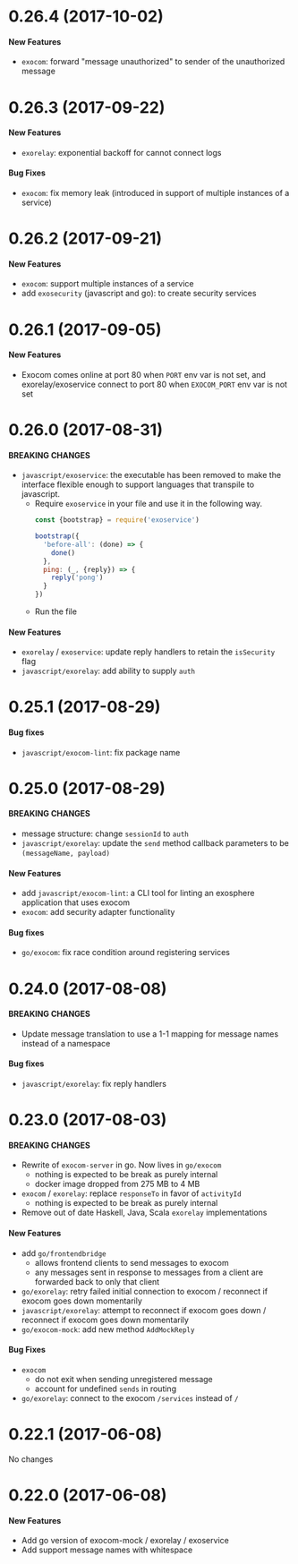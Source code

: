 # 0.26.4 (2017-10-02)

#### New Features

* `exocom`: forward "message unauthorized" to sender of the unauthorized message

# 0.26.3 (2017-09-22)

#### New Features

* `exorelay`: exponential backoff for cannot connect logs

#### Bug Fixes

* `exocom`: fix memory leak (introduced in support of multiple instances of a service)

# 0.26.2 (2017-09-21)

#### New Features

* `exocom`: support multiple instances of a service
* add `exosecurity` (javascript and go): to create security services

# 0.26.1 (2017-09-05)

#### New Features

* Exocom comes online at port 80 when `PORT` env var is not set, and exorelay/exoservice connect to port 80 when `EXOCOM_PORT` env var is not set

# 0.26.0 (2017-08-31)

#### BREAKING CHANGES

* `javascript/exoservice`: the executable has been removed to make the interface flexible enough to support languages that transpile to javascript.
  * Require `exoservice` in your file and use it in the following way.
    ```javascript
    const {bootstrap} = require('exoservice')

    bootstrap({
      'before-all': (done) => {
        done()
      },
      ping: (_, {reply}) => {
        reply('pong')
      }
    })
    ```
  * Run the file

#### New Features

* `exorelay` / `exoservice`: update reply handlers to retain the `isSecurity` flag
* `javascript/exorelay`: add ability to supply `auth`

# 0.25.1 (2017-08-29)

#### Bug fixes

* `javascript/exocom-lint`: fix package name

# 0.25.0 (2017-08-29)

#### BREAKING CHANGES

* message structure: change `sessionId` to `auth`
* `javascript/exorelay`: update the `send` method callback parameters to be `(messageName, payload)`

#### New Features

* add `javascript/exocom-lint`: a CLI tool for linting an exosphere application that uses exocom
* `exocom`: add security adapter functionality

#### Bug fixes

* `go/exocom`: fix race condition around registering services

# 0.24.0 (2017-08-08)

#### BREAKING CHANGES

* Update message translation to use a 1-1 mapping for message names instead of a namespace

#### Bug fixes

* `javascript/exorelay`: fix reply handlers

# 0.23.0 (2017-08-03)

#### BREAKING CHANGES

* Rewrite of `exocom-server` in go. Now lives in `go/exocom`
  * nothing is expected to be break as purely internal
  * docker image dropped from 275 MB to 4 MB
* `exocom` / `exorelay`: replace `responseTo` in favor of `activityId`
  * nothing is expected to be break as purely internal
* Remove out of date Haskell, Java, Scala `exorelay` implementations

#### New Features

* add `go/frontendbridge`
  * allows frontend clients to send messages to exocom
  * any messages sent in response to messages from a client are forwarded back to only that client
* `go/exorelay`: retry failed initial connection to exocom / reconnect if exocom goes down momentarily
* `javascript/exorelay`: attempt to reconnect if exocom goes down / reconnect if exocom goes down momentarily
* `go/exocom-mock`: add new method `AddMockReply`

#### Bug Fixes

* `exocom`
  * do not exit when sending unregistered message
  * account for undefined `sends` in routing
* `go/exorelay`: connect to the exocom `/services` instead of `/`

# 0.22.1 (2017-06-08)

No changes

# 0.22.0 (2017-06-08)

#### New Features

* Add go version of exocom-mock / exorelay / exoservice
* Add support message names with whitespace
